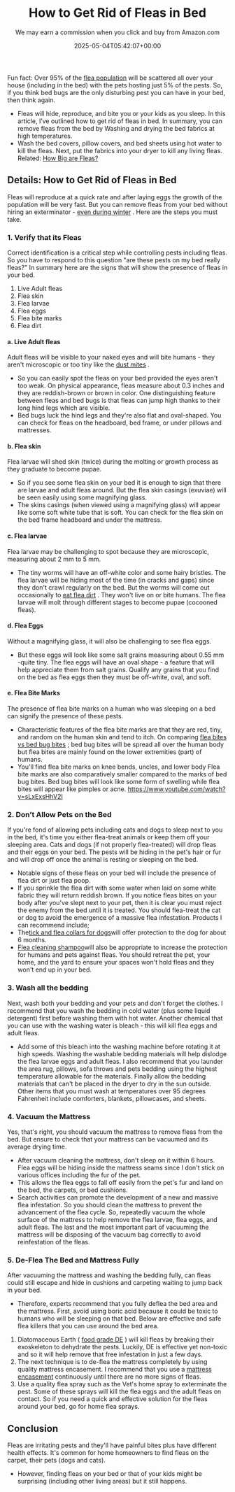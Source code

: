 ﻿---
author: We may earn a commission when you click and buy from Amazon.com
layout: post
title: How to Get Rid of Fleas in Bed
date: '2025-05-04T05:42:07+00:00'
categories:
- Fleas
- Guide
tags: []
slug: /how-to-get-rid-of-fleas-in-bed/
lastmod: 2025-05-07T12:21:27+03:00
---

Fun fact: Over 95% of the
[flea population](https://pestpolicy.com/flea-life-cycle/)
will be scattered all over your house (including in the bed) with the pets hosting just 5% of the pests.
So, if you think bed bugs are the only disturbing pest you can have in your bed, then think again.
- Fleas will hide, reproduce, and bite you or your kids as you sleep.
In this article, I’ve outlined how to get rid of fleas in bed.
In summary, you can remove fleas from the bed by Washing and drying the bed fabrics at high temperatures.
- Wash the bed covers, pillow covers, and bed sheets using hot water to kill the fleas. Next, put the fabrics into your dryer to kill any living fleas.
Related:
[How Big are Fleas?](https://pestpolicy.com/how-big-are-fleas/)
## Details: How to Get Rid of Fleas in Bed
Fleas will reproduce at a quick rate and after laying eggs the growth of the population will be very fast.
But you can remove fleas from your bed without hiring an exterminator -
[even during winter](https://pestpolicy.com/can-cats-get-fleas-in-the-winter/)
. Here are the steps you must take.
### 1. Verify that its Fleas
Correct identification is a critical step while controlling pests including fleas.
So you have to respond to this question "are these pests on my bed really fleas?"
In summary here are the signs that will show the presence of fleas in your bed.
1. Live Adult fleas
2. Flea skin
3. Flea larvae
4. Flea eggs
5. Flea bite marks
6. Flea dirt
#### a. Live Adult fleas
Adult fleas will be visible to your naked eyes and will bite humans - they aren't microscopic or too tiny like the
[dust mites](https://pestpolicy.com/do-dust-mites-bite/)
.
- So you can easily spot the fleas on your bed provided the eyes aren't too weak.
On physical appearance, fleas measure about 0.3 inches and they are reddish-brown or brown in color.
One distinguishing feature between fleas and bed bugs is that fleas can jump high thanks to their long hind legs which are visible.
- Bed bugs luck the hind legs and they're also flat and oval-shaped.
You can check for fleas on the headboard, bed frame, or under pillows and mattresses.
#### b. Flea skin
Flea larvae will shed skin (twice) during the molting or growth process as they graduate to become pupae.
- So if you see some flea skin on your bed it is enough to sign that there are larvae and adult fleas around.
But the flea skin casings (exuviae) will be seen easily using some magnifying glass.
- The skins casings (when viewed using a magnifying glass) will appear like some soft white tube that is soft.
You can check for the flea skin on the bed frame headboard and under the mattress.
#### c. Flea larvae
Flea larvae may be challenging to spot because they are microscopic, measuring about 2 mm to 5 mm.
- The tiny worms will have an off-white color and some hairy bristles.
The flea larvae will be hiding most of the time (in cracks and gaps) since they don't crawl regularly on the bed.
But the worms will come out occasionally to
[eat flea dirt](https://pestpolicy.com/what-is-flea-dirt/)
. They won't live on or bite humans.
The flea larvae will molt through different stages to become pupae (cocooned fleas).
#### d. Flea Eggs
Without a magnifying glass, it will also be challenging to see flea eggs.
- But these eggs will look like some salt grains measuring about 0.55 mm -quite tiny.
The flea eggs will have an oval shape - a feature that will help appreciate them from salt grains.
Qualify any grains that you find on the bed as flea eggs then they must be off-white, oval, and soft.
#### e. Flea Bite Marks
The presence of flea bite marks on a human who was sleeping on a bed can signify the presence of these pests.
- Characteristic features of the flea bite marks are that they are red, tiny, and random on the human skin and tend to itch.
On comparing
[flea bites vs bed bug bites](https://pestpolicy.com/flea-bites-vs-bed-bug-bites/)
; bed bug bites will be spread all over the human body but flea bites are mainly found on the lower extremities (part) of humans.
- You'll find flea bite marks on knee bends, uncles, and lower body
Flea bite marks are also comparatively smaller compared to the marks of bed bug bites.
Bed bug bites will look like some form of swelling while flea bites will appear like pimples or acne.
https://www.youtube.com/watch?v=sLxExsHhV2I
### 2. Don’t Allow Pets on the Bed
If you're fond of allowing pets including cats and dogs to sleep next to you in the bed, it's time you either flea-treat animals or keep them off your sleeping area.
Cats and dogs (if not properly flea-treated) will drop fleas and their eggs on your bed.
The pests will be hiding in the pet's hair or fur and will drop off once the animal is resting or sleeping on the bed.
- Notable signs of these fleas on your bed will include the presence of flea dirt or just flea poop.
- If you sprinkle the flea dirt with some water when laid on some white fabric they will return reddish brown.
If you notice fleas bites on your body after you've slept next to your pet, then it is clear you must reject the enemy from the bed until it is treated.
You should flea-treat the cat or dog to avoid the emergence of a massive flea infestation.
Products I can recommend include;
- The[tick and flea collars for dogs](https://pestpolicy.com/best-flea-collar-for-dogs/)will offer protection to the dog for about 6 months.
- [Flea cleaning shampoo](https://pestpolicy.com/best-flea-shampoo-for-dogs/)will also be appropriate to increase the protection for humans and pets against fleas.
You should retreat the pet, your home, and the yard to ensure your spaces won't hold fleas and they won't end up in your bed.
### 3. Wash all the bedding
Next, wash both your bedding and your pets and don't forget the clothes.
I recommend that you wash the bedding in cold water (plus some liquid detergent) first before washing them with hot water.
Another chemical that you can use with the washing water is bleach - this will kill flea eggs and adult fleas.
- Add some of this bleach into the washing machine before rotating it at high speeds.
Washing the washable bedding materials will help dislodge the flea larvae eggs and adult fleas.
I also recommend that you launder the area rug, pillows, sofa throws and pets bedding using the highest temperature allowable for the materials.
Finally allow the bedding materials that can't be placed in the dryer to dry in the sun outside.
Other items that you must wash at temperatures over 95 degrees Fahrenheit include comforters, blankets, pillowcases, and sheets.
### 4. Vacuum the Mattress
Yes, that's right, you should vacuum the mattress to remove fleas from the bed. But ensure to check that your mattress can be vacuumed and its average drying time.
- After vacuum cleaning the mattress, don't sleep on it within 6 hours.
Flea eggs will be hiding inside the mattress seams since I don't stick on various offices including the fur of the pet.
- This allows the flea eggs to fall off easily from the pet's fur and land on the bed, the carpets, or bed cushions.
- Search activities can promote the development of a new and massive flea infestation.
So you should clean the mattress to prevent the advancement of the flea cycle. So, repeatedly vacuum the whole surface of the mattress to help remove the flea larvae, flea eggs, and adult fleas.
The last and the most important part of vacuuming the mattress will be disposing of the vacuum bag correctly to avoid reinfestation of the fleas.
### 5. De-Flea The Bed and Mattress Fully
After vacuuming the mattress and washing the bedding fully, can fleas could still escape and hide in cushions and carpeting waiting to jump back in your bed.
- Therefore, experts recommend that you fully deflea the bed area and the mattress.
First, avoid using boric acid because it could be toxic to humans who will be sleeping on that bed.
Below are effective and safe flea killers that you can use around the bed area.
1. Diatomaceous Earth (
[food grade DE](https://pestpolicy.com/diatomaceous-earth-for-fleas/)
) will kill fleas by breaking their exoskeleton to dehydrate the pests.
Luckily, DE is effective yet non-toxic and so it will help remove that free infestation in just a few days.
2. The next technique is to de-flea the mattress completely by using quality mattress encasement.
I recommend that you use a
[mattress encasement](https://pestpolicy.com/best-bed-bug-mattress-encasements/)
continuously until there are no more signs of fleas.
3. Use a quality flea spray such as the Vet's home spray to exterminate the pest.
Some of these sprays will kill the flea eggs and the adult fleas on contact. So if you need a quick and effective solution for the fleas around your bed, go for home flea sprays.
## Conclusion
Fleas are irritating pests and they'll have painful bites plus have different health effects.
It's common for home homeowners to find fleas on the carpet, their pets (dogs and cats).
- However, finding fleas on your bed or that of your kids might be surprising (including other living areas) but it still happens.